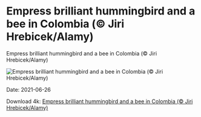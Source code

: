 # Empress brilliant hummingbird and a bee in Colombia (© Jiri Hrebicek/Alamy)

Empress brilliant hummingbird and a bee in Colombia (© Jiri Hrebicek/Alamy)

![Empress brilliant hummingbird and a bee in Colombia (© Jiri Hrebicek/Alamy)](https://bing.com/th?id=OHR.Heliodoxa_EN-US5338295561_UHD.jpg&w=1024&h=576)

Date: 2021-06-26

Download 4k: [Empress brilliant hummingbird and a bee in Colombia (© Jiri Hrebicek/Alamy)](https://bing.com/th?id=OHR.Heliodoxa_EN-US5338295561_UHD.jpg)

